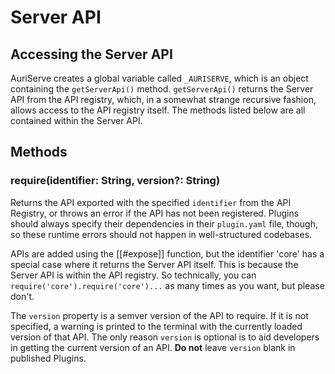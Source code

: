 # Server API

## Accessing the Server API

AuriServe creates a global variable called `_AURISERVE`, which is an object containing the `getServerApi()` method. `getServerApi()` returns the Server API from the API registry, which, in a somewhat strange recursive fashion, allows access to the API registry itself. The methods listed below are all contained within the Server API.

## Methods

### require(identifier: String, version?: String)

Returns the API exported with the specified `identifier` from the API Registry, or throws an error if the API has not been registered. Plugins should always specify their dependencies in their `plugin.yaml` file, though, so these runtime errors should not happen in well-structured codebases.

APIs are added using the [[#expose]] function, but the identifier 'core' has a special case where it returns the Server API itself. This is because the Server API is within the API registry. So technically, you can `require('core').require('core')...` as many times as you want, but please don't.

The `version` property is a semver version of the API to require. If it is not specified, a warning is printed to the terminal with the currently loaded version of that API. The only reason `version` is optional is to aid developers in getting the current version of an API. **Do not** leave `version` blank in published Plugins.